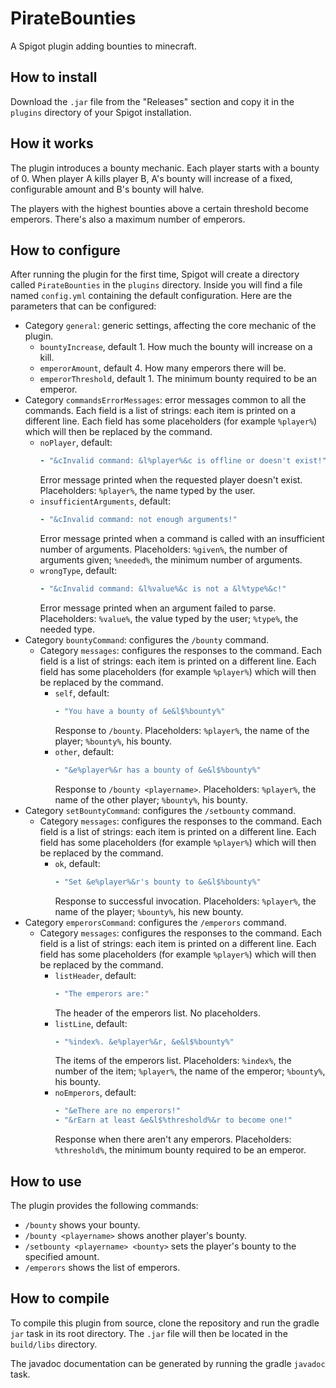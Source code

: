 # PirateBounties

A Spigot plugin adding bounties to minecraft.

## How to install

Download the `.jar` file from the "Releases" section and copy it in
the `plugins` directory of your Spigot installation.

## How it works

The plugin introduces a bounty mechanic.  Each player starts with a
bounty of 0.  When player A kills player B, A's bounty will increase
of a fixed, configurable amount and B's bounty will halve.

The players with the highest bounties above a certain threshold become
emperors.  There's also a maximum number of emperors.

## How to configure

After running the plugin for the first time, Spigot will create a
directory called `PirateBounties` in the `plugins` directory.  Inside
you will find a file named `config.yml` containing the default
configuration.  Here are the parameters that can be configured:

- Category `general`: generic settings, affecting the core mechanic of
  the plugin.
    - `bountyIncrease`, default 1.  How much the bounty will increase
      on a kill.
    - `emperorAmount`, default 4.  How many emperors there will be.
    - `emperorThreshold`, default 1.  The minimum bounty required to
      be an emperor.
- Category `commandsErrorMessages`: error messages common to all the
  commands.  Each field is a list of strings: each item is printed on
  a different line.  Each field has some placeholders (for example
  `%player%`) which will then be replaced by the command.
    - `noPlayer`, default:
      ```yaml
      - "&cInvalid command: &l%player%&c is offline or doesn't exist!"
      ```
      Error message printed when the requested player doesn't exist.
      Placeholders: `%player%`, the name typed by the user.
    - `insufficientArguments`, default:
      ```yaml
      - "&cInvalid command: not enough arguments!"
      ```
      Error message printed when a command is called with an
      insufficient number of arguments.  Placeholders: `%given%`, the
      number of arguments given; `%needed%`, the minimum number of arguments.
    - `wrongType`, default:
      ```yaml
      - "&cInvalid command: &l%value%&c is not a &l%type%&c!"
      ```
      Error message printed when an argument failed to parse.
      Placeholders: `%value%`, the value typed by the user; `%type%`,
      the needed type.
- Category `bountyCommand`: configures the `/bounty` command.
    - Category `messages`: configures the responses to the command.
      Each field is a list of strings: each item is printed on a
      different line.  Each field has some placeholders (for example
      `%player%`) which will then be replaced by the command.
        - `self`, default:
          ```yaml
          - "You have a bounty of &e&l$%bounty%"
          ```
          Response to `/bounty`.  Placeholders: `%player%`, the name
          of the player; `%bounty%`, his bounty.
        - `other`, default:
          ```yaml
          - "&e%player%&r has a bounty of &e&l$%bounty%"
          ```
          Response to `/bounty <playername>`.  Placeholders:
          `%player%`, the name of the other player; `%bounty%`, his
          bounty.
- Category `setBountyCommand`: configures the `/setbounty` command.
    - Category `messages`: configures the responses to the command.
      Each field is a list of strings: each item is printed on a
      different line.  Each field has some placeholders (for example
      `%player%`) which will then be replaced by the command.
        - `ok`, default:
          ```yaml
          - "Set &e%player%&r's bounty to &e&l$%bounty%"
          ```
          Response to successful invocation. Placeholders: `%player%`,
          the name of the player; `%bounty%`, his new bounty.
- Category `emperorsCommand`: configures the `/emperors` command.
    - Category `messages`: configures the responses to the command.
      Each field is a list of strings: each item is printed on a
      different line.  Each field has some placeholders (for example
      `%player%`) which will then be replaced by the command.
        - `listHeader`, default:
          ```yaml
          - "The emperors are:"
          ```
          The header of the emperors list.  No placeholders.
        - `listLine`, default:
          ```yaml
          - "%index%. &e%player%&r, &e&l$%bounty%"
          ```
          The items of the emperors list.  Placeholders: `%index%`,
          the number of the item; `%player%`, the name of the emperor;
          `%bounty%`, his bounty.
        - `noEmperors`, default:
          ```yaml
          - "&eThere are no emperors!"
          - "&rEarn at least &e&l$%threshold%&r to become one!"
          ```
          Response when there aren't any emperors.  Placeholders: `%threshold%`,
          the minimum bounty required to be an emperor.

## How to use

The plugin provides the following commands:

- `/bounty` shows your bounty.
- `/bounty <playername>` shows another player's bounty.
- `/setbounty <playername> <bounty>` sets the player's bounty to the
  specified amount.
- `/emperors` shows the list of emperors.

## How to compile

To compile this plugin from source, clone the repository and run the
gradle `jar` task in its root directory.  The `.jar` file will then be
located in the `build/libs` directory.

The javadoc documentation can be generated by running the gradle
`javadoc` task.
